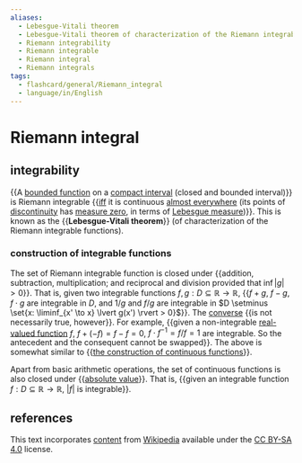 ```yaml
---
aliases:
  - Lebesgue-Vitali theorem
  - Lebesgue-Vitali theorem of characterization of the Riemann integrable functions
  - Riemann integrability
  - Riemann integrable
  - Riemann integral
  - Riemann integrals
tags:
  - flashcard/general/Riemann_integral
  - language/in/English
---
```


# Riemann integral

## integrability

{{A [bounded function](bounded%20function.md) on a [compact interval](compact%20space.md) (closed and bounded interval)}} is Riemann integrable {{[iff](if%20and%20only%20if.md) it is continuous [almost everywhere](almost%20everywhere.md) (its points of [discontinuity](classification%20of%20discontinuities.md) has [measure zero](null%20set.md), in terms of [Lebesgue measure](Lebesgue%20measure.md))}}. This is known as the {{__Lebesgue-Vitali theorem__}} (of characterization of the Riemann integrable functions). <!--SR:!2024-05-04,10,281!2024-05-13,14,261!2024-04-30,7,261-->

### construction of integrable functions

The set of Riemann integrable function is closed under {{addition, subtraction, multiplication; and reciprocal and division provided that $\inf \lvert g \rvert > 0$}}. That is, given two integrable functions $f, g: D \subseteq \mathbb{R} \to \mathbb{R}$, {{$f + g$, $f - g$, $f \cdot g$ are integrable in $D$, and $1 / g$ and $f / g$ are integrable in $D \setminus \set{x: \liminf_{x' \to x} \lvert g(x') \rvert > 0}$}}. The [converse](converse%20(logic).md) {{is not necessarily true, however}}. For example, {{given a non-integrable [real-valued function](real-valued%20function.md) $f$, $f + (-f) = f - f = 0$, $f \cdot f^{-1} = f / f = 1$ are integrable. So the antecedent and the consequent cannot be swapped}}. The above is somewhat similar to {{[the construction of continuous functions](continuous%20function.md#construction%20of%20continuous%20functions)}}. <!--SR:!2024-05-23,26,270!2024-06-08,41,290!2024-05-17,22,270!2024-05-01,15,290!2024-06-11,44,290-->

Apart from basic arithmetic operations, the set of continuous functions is also closed under {{[absolute value](absolute%20value.md)}}. That is, {{given an integrable function $f: D \subseteq \mathbb{R} \to \mathbb{R}$, $\lvert f \rvert$ is integrable}}. <!--SR:!2024-06-04,38,290!2024-06-05,39,290-->

## references

This text incorporates [content](https://en.wikipedia.org/wiki/Riemann_integral) from [Wikipedia](Wikipedia.md) available under the [CC BY-SA 4.0](https://creativecommons.org/licenses/by-sa/4.0/) license.
